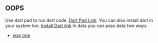 ## OOPS

Use dart pad to run dart code. [Dart Pad Link](https://dartpad.dev/?null_safety=true).
You can also install dart in your system too. [Install Dart link](https://dart.dev/get-dart)
In data you can pass data two ways.
* [way one](https://github.com/evolvingkid/flutter-learning-path/blob/main/OOPS/way_one.dart)
